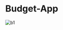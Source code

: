 # Budget-App

![b1](https://user-images.githubusercontent.com/28485791/68675626-eda16c80-0560-11ea-91cd-7b4b74c5e315.jpg)
